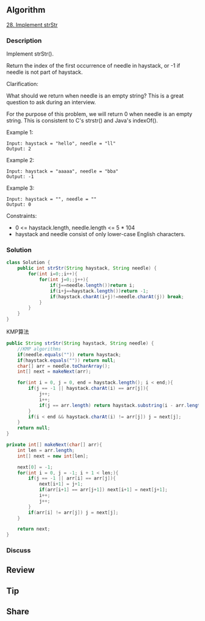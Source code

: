 ## Algorithm

[28. Implement strStr](https://leetcode.com/problems/implement-strstr/)

### Description

Implement strStr().

Return the index of the first occurrence of needle in haystack, or -1 if needle is not part of haystack.

Clarification:

What should we return when needle is an empty string? This is a great question to ask during an interview.

For the purpose of this problem, we will return 0 when needle is an empty string. This is consistent to C's strstr() and Java's indexOf().

Example 1:

```
Input: haystack = "hello", needle = "ll"
Output: 2
```

Example 2:

```
Input: haystack = "aaaaa", needle = "bba"
Output: -1
```

Example 3:

```
Input: haystack = "", needle = ""
Output: 0
```

Constraints:

- 0 <= haystack.length, needle.length <= 5 * 104
- haystack and needle consist of only lower-case English characters.

### Solution

```java
class Solution {
    public int strStr(String haystack, String needle) {
        for(int i=0;;i++){
            for(int j=0;;j++){
                if(j==needle.length())return i;
                if(i+j==haystack.length())return -1;
                if(haystack.charAt(i+j)!=needle.charAt(j)) break;
            }
        }
    }
}
```

KMP算法

```Java
public String strStr(String haystack, String needle) {
	//KMP algorithms
	if(needle.equals("")) return haystack;
	if(haystack.equals("")) return null;
	char[] arr = needle.toCharArray();
	int[] next = makeNext(arr);

	for(int i = 0, j = 0, end = haystack.length(); i < end;){
		if(j == -1 || haystack.charAt(i) == arr[j]){
			j++;
			i++;
			if(j == arr.length) return haystack.substring(i - arr.length);
		}
		if(i < end && haystack.charAt(i) != arr[j]) j = next[j];
	}
    return null;
}

private int[] makeNext(char[] arr){
	int len = arr.length;
	int[] next = new int[len];

	next[0] = -1;
	for(int i = 0, j = -1; i + 1 < len;){
		if(j == -1 || arr[i] == arr[j]){
			next[i+1] = j+1;
			if(arr[i+1] == arr[j+1]) next[i+1] = next[j+1];
			i++;
			j++;
		}
		if(arr[i] != arr[j]) j = next[j];
	}

	return next;
}
```

### Discuss

## Review


## Tip


## Share
